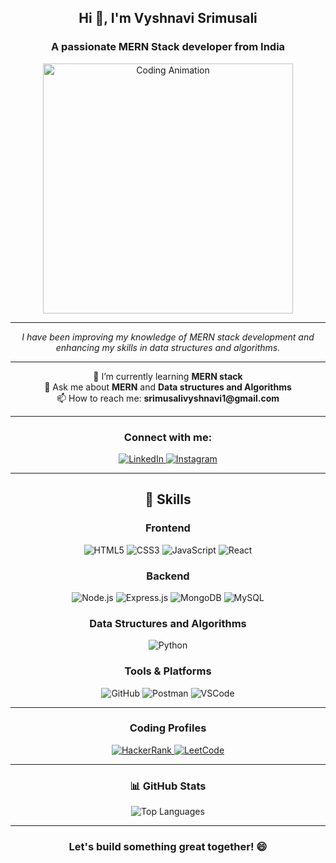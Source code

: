 <h2 align="center">Hi 👋, I'm Vyshnavi Srimusali</h2>
<h3 align="center">A passionate MERN Stack developer from India</h3>
<p align="center">
  <img src="https://user-images.githubusercontent.com/74038190/241765453-85cb9521-97c0-4a65-9358-7db8099fac7f.gif" alt="Coding Animation" width="400" />
</p>

---

<p align="center">
  <em>I have been improving my knowledge of MERN stack development and enhancing my skills in data structures and algorithms.</em>
</p>

---


<p align="center"> 
  🌱 I’m currently learning <strong>MERN stack</strong> <br>
  💬 Ask me about <strong>MERN</strong> and <strong>Data structures and Algorithms</strong> <br>
  📫 How to reach me: <strong>srimusalivyshnavi1@gmail.com</strong>
</p>

---

<h3 align="center">Connect with me:</h3>
<p align="center">
  <a href="https://linkedin.com/in/vyshnaviyadav/" target="_blank">
    <img src="https://img.shields.io/badge/LinkedIn-%230077B5.svg?style=for-the-badge&logo=linkedin&logoColor=white" alt="LinkedIn" />
  </a>
  <a href="https://instagram.com/vyshnavi___7" target="_blank">
    <img src="https://img.shields.io/badge/Instagram-%23E4405F.svg?style=for-the-badge&logo=instagram&logoColor=white" alt="Instagram" />
  </a>
</p>

---

<h2 align="center">🚀 Skills</h2>

<h3 align="center">Frontend</h3> 
<p align="center">
  <img src="https://img.shields.io/badge/-HTML5-E34F26?style=for-the-badge&logo=html5&logoColor=ffffff" alt="HTML5" />
  <img src="https://img.shields.io/badge/-CSS3-1572B6?style=for-the-badge&logo=css3&logoColor=ffffff" alt="CSS3" />
  <img src="https://img.shields.io/badge/-JavaScript-F7DF1E?style=for-the-badge&logo=javascript&logoColor=000000" alt="JavaScript" />
  <img src="https://img.shields.io/badge/-React-61DAFB?style=for-the-badge&logo=react&logoColor=000000" alt="React" />
</p>


<h3 align="center">Backend</h3> 
<p align="center">
  <img src="https://img.shields.io/badge/-Node.js-339933?style=for-the-badge&logo=node.js&logoColor=ffffff" alt="Node.js" />
  <img src="https://img.shields.io/badge/-Express.js-000000?style=for-the-badge&logo=express&logoColor=ffffff" alt="Express.js" />
  <img src="https://img.shields.io/badge/-MongoDB-47A248?style=for-the-badge&logo=mongodb&logoColor=ffffff" alt="MongoDB" />
  <img src="https://img.shields.io/badge/-MySQL-4479A1?style=for-the-badge&logo=mysql&logoColor=ffffff" alt="MySQL" />
</p>
<h3 align="center">Data Structures and Algorithms</h3> 
<p align="center">
  <img src="https://img.shields.io/badge/-Python-3776AB?style=for-the-badge&logo=python&logoColor=ffffff" alt="Python" />
</p>
<h3 align="center">Tools & Platforms</h3> 

<p align="center">
  <img src="https://img.shields.io/badge/-GitHub-181717?style=for-the-badge&logo=github" alt="GitHub" />
  <img src="https://img.shields.io/badge/-Postman-FF6C37?style=for-the-badge&logo=postman&logoColor=white" alt="Postman" />
  <img src="https://img.shields.io/badge/-VS_Code-007ACC?style=for-the-badge&logo=visual-studio-code&logoColor=white" alt="VSCode" />
</p>

---

<h3 align="center">Coding Profiles</h3>

<p align="center">
  <a href="https://www.hackerrank.com/vyshnavivarshi11" target="_blank">
    <img src="https://img.shields.io/badge/-HackerRank-2EC866?style=for-the-badge&logo=hackerrank&logoColor=white" alt="HackerRank" />
  </a>
  <a href="https://www.leetcode.com/vyshnavi_varshi-123" target="_blank">
    <img src="https://img.shields.io/badge/-LeetCode-FFA116?style=for-the-badge&logo=leetcode&logoColor=white" alt="LeetCode" />
  </a>
</p>

---
<h3 align="center">📊 GitHub Stats</h3>

<p align="center">
  <img src="https://github-readme-stats.vercel.app/api/top-langs?username=srimusalivyshnavi&show_icons=true&locale=en&layout=compact" alt="Top Languages" />
</p>

---

<h3 align="center">Let's build something great together! 😄</h3>
